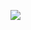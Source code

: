 [![](https://images.microbadger.com/badges/image/emraher/eerdocker.svg)](https://microbadger.com/images/emraher/eerdocker "Get your own image badge on microbadger.com")
